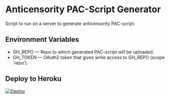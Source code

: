 # Anticensority PAC-Script Generator

Script to run on a server to generate anticensority PAC-script.

## Environment Variables

* GH_REPO — Repo to which generated PAC-script will be uploaded.
* GH_TOKEN — OAuth2 token that gives write access to GH_REPO (scope 'repo').

## Deploy to Heroku

[![Deploy](https://www.herokucdn.com/deploy/button.svg)](https://heroku.com/deploy?template=https://github.com/anticensority/pac-script-generator/tree/production)

